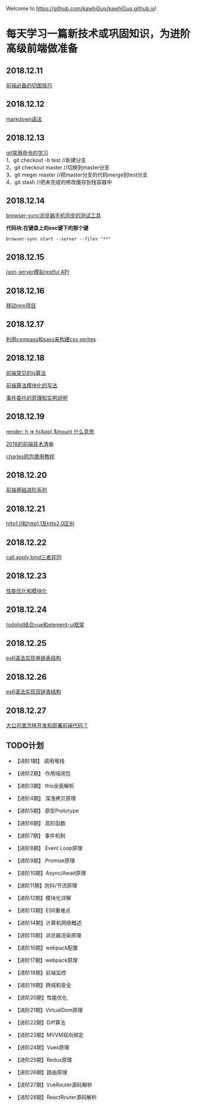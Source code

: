 Welcome to https://github.com/kawhiGuo/kawhiGuo.github.io!

# 每天学习一篇新技术或巩固知识，为进阶高级前端做准备
## 2018.12.11
[前端必备的切图技巧](https://www.cnblogs.com/kevoin/p/10091392.html)

## 2018.12.12 
[markdown语法](https://blog.csdn.net/qq_31796651/article/details/80803599)  

## 2018.12.13
[git常用命令的学习](https://www.cnblogs.com/kevoin/p/10138717.html)  
1、git checkout -b test //新建分支  
2、git checkout master //切换到master分支  
3、git meger master //把master分支的代码merge到test分支   
4、git stash //把未完成的修改缓存到栈容器中  

## 2018.12.14  
[browser-sync浏览器手机同步的测试工具](http://www.browsersync.cn/) 

**代码块:在键盘上的esc键下的那个键**

```
browser-sync start --server --files "**" 
```

## 2018.12.15
[json-server模拟restful API](https://www.cnblogs.com/kevoin/p/10124346.html)

## 2018.12.16
[移动rem项目](https://kawhiguo.github.io/practice/about-rem/rem.html)

## 2018.12.17
[利用compass和sass来构建css sprites](https://www.jianshu.com/p/a6287dd2a1df)

## 2018.12.18
[前端常见的js算法](https://mp.weixin.qq.com/s?__biz=MzI5MjUxNjA4Mw==&mid=2247484230&idx=1&sn=af0323bad6c3778adef3ec6c0624eb45&chksm=ec017adadb76f3cca6c5dcd45331438eb4e1ec69bd67d80787746bc2705fc6686b567b628341&mpshare=1&scene=24&srcid=1022085nin3V38eHjCQdhmTn&key=53619376bbd6f10fd7529e6f1f352422ee480960ba0fe058e30750bbefa896dee76eb2cdd1662dd92252bebde2575de07f19b4c1596403c8ee9a3bdbf9c96b7ed2ad42deade962ba2012f4f5571027f0&ascene=0&uin=MjEyODUyMzE4MQ%3D%3D&devicetype=iMac+MacBookPro12%2C1+OSX+OSX+10.12.3+build(16D30)&version=12020810&nettype=WIFI&lang=en&fontScale=100&pass_ticket=nrqLTHOhJKrrP31%2Bx48FcIzMrJDUQBCHoz9AOmOIwhs3WuTA6NhH7iBTDwRIQ6UT)

[前端算法模块化的写法](https://blog.csdn.net/weixin_38984353/article/details/80393412)

[事件委托的原理和实例说明](https://www.cnblogs.com/liugang-vip/p/5616484.html)

## 2018.12.19

[render: h => h(App) $mount 什么意思](https://segmentfault.com/a/1190000014254740)  

[2018的前端技术清单](https://juejin.im/post/5bdfb387e51d452c8e0aa902)

[charles抓包使用教程](https://www.jianshu.com/p/f82bc50248a0)

## 2018.12.20 
[前端基础进阶系列](https://www.jianshu.com/p/cd3fee40ef59)  

## 2018.12.21 
[http1.0和http1.1及http2.0区别](https://www.haorooms.com/post/long_lianjie_websocket) 

## 2018.12.22 
[call,apply,bind三者异同](https://www.cnblogs.com/kevoin/p/4908064.html)

## 2018.12.23 
[性能优化和模块化](https://www.cnblogs.com/kevoin/p/5643492.html)

## 2018.12.24
[todolist结合vue和element-ui框架](https://kawhiguo.github.io/learn-vue/no-vue-cli/vueElementDemo.html)

## 2018.12.25
[es6语法实现单链表结构](https://www.imooc.com/article/40742)

## 2018.12.26
[es6语法实现双链表结构](https://www.imooc.com/article/41386)

## 2018.12.27
[大公司里怎样开发和部署前端代码？](https://github.com/fouber/blog/issues/6)


## TODO计划
- 【进阶1期】 调用堆栈

- 【进阶2期】 作用域闭包

- 【进阶3期】 this全面解析

- 【进阶4期】 深浅拷贝原理

- 【进阶5期】 原型Prototype

- 【进阶6期】 高阶函数

- 【进阶7期】 事件机制

- 【进阶8期】 Event Loop原理

- 【进阶9期】 Promise原理

- 【进阶10期】Async/Await原理

- 【进阶11期】防抖/节流原理

- 【进阶12期】模块化详解

- 【进阶13期】ES6重难点

- 【进阶14期】计算机网络概述

- 【进阶15期】浏览器渲染原理

- 【进阶16期】webpack配置

- 【进阶17期】webpack原理

- 【进阶18期】前端监控

- 【进阶19期】跨域和安全

- 【进阶20期】性能优化

- 【进阶21期】VirtualDom原理

- 【进阶22期】Diff算法

- 【进阶23期】MVVM双向绑定

- 【进阶24期】Vuex原理

- 【进阶25期】Redux原理

- 【进阶26期】路由原理

- 【进阶27期】VueRouter源码解析

- 【进阶28期】ReactRouter源码解析

